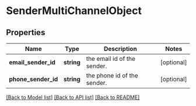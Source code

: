# SenderMultiChannelObject

## Properties
Name | Type | Description | Notes
------------ | ------------- | ------------- | -------------
**email_sender_id** | **string** | the email id of the sender. | [optional] 
**phone_sender_id** | **string** | the phone id of the sender. | [optional] 

[[Back to Model list]](../../README.md#documentation-for-models) [[Back to API list]](../../README.md#documentation-for-api-endpoints) [[Back to README]](../../README.md)


